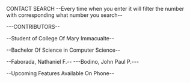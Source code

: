   CONTACT SEARCH
--Every time when you enter it will filter the number with corresponding what number you search--


---CONTRIBUTORS--

--Student of College Of Mary Immacualte--

--Bachelor Of Science in Computer Science--

--Faborada, Nathaniel F.--
---Bodino, John Paul P.---

--Upcoming Features Available On Phone--
